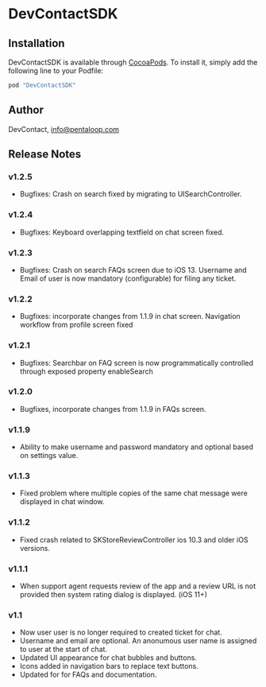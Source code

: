 # DevContactSDK


## Installation

DevContactSDK is available through [CocoaPods](http://cocoapods.org). To install
it, simply add the following line to your Podfile:

```ruby
pod "DevContactSDK"
```

## Author
DevContact, info@pentaloop.com

## Release Notes

### v1.2.5
- Bugfixes: Crash on search fixed by migrating to UISearchController.

### v1.2.4
- Bugfixes: Keyboard overlapping textfield on chat screen fixed.

### v1.2.3
- Bugfixes: Crash on search FAQs screen due to iOS 13. Username and Email of user is now mandatory (configurable) for filing any ticket.

### v1.2.2
- Bugfixes: incorporate changes from 1.1.9 in chat screen. Navigation workflow from profile screen fixed

### v1.2.1
- Bugfixes: Searchbar on FAQ screen is now programmatically controlled through exposed property enableSearch

### v1.2.0
- Bugfixes, incorporate changes from 1.1.9 in FAQs screen.

### v1.1.9
- Ability to make username and password mandatory and optional based on settings value.

### v1.1.3
- Fixed problem where multiple copies of the same chat message were displayed in chat window.

### v1.1.2
- Fixed crash related to SKStoreReviewController ios 10.3 and older iOS versions.

### v1.1.1
- When support agent requests review of the app and a review URL is not provided then system rating dialog is displayed. (iOS 11+)

### v1.1
- Now user user is no longer required to created ticket for chat.
- Username and email are optional. An anonumous user name is assigned to user at the start of chat.
- Updated UI appearance for chat bubbles and buttons.
- Icons added in navigation bars to replace text buttons.
- Updated for for FAQs and documentation.



